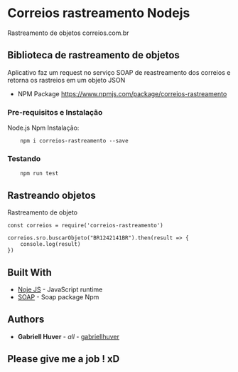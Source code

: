 # Correios rastreamento Nodejs

Rastreamento de objetos correios.com.br

## Biblioteca de rastreamento de objetos

Aplicativo faz um request no serviço SOAP de reastreamento dos correios e retorna os rastreios em um objeto JSON

* NPM Package https://www.npmjs.com/package/correios-rastreamento
### Pre-requisitos e Instalação

Node.js
Npm
Instalação:

		npm i correios-rastreamento --save


### Testando

		npm run test


## Rastreando objetos

Rastreamento de objeto

```
const correios = require('correios-rastreamento')

correios.sro.buscarObjeto("BR1242141BR").then(result => {
    console.log(result)
})
```


## Built With

* [Noje JS]( https://nodejs.org/en/) - JavaScript runtime
* [SOAP](https://www.npmjs.com/package/soap) - Soap package Npm



## Authors

* **Gabriell Huver** - *all* - [gabriellhuver](https://github.com/gabriellhuver)

## Please give me a job ! xD

